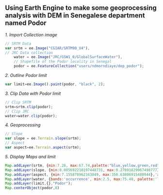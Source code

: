 
## **Using Earth Engine to make some geoprocessing analysis with DEM in Senegalese department named Podor** 
*1. Import Collection image*
```js
// SRTM Data
var srtm = ee.Image("CGIAR/SRTM90_V4"),
// JRC Data collection
    water = ee.Image("JRC/GSW1_0/GlobalSurfaceWater"),
    // Shapefile of the Podor locality in Senegal
    podor = ee.FeatureCollection("users/ndmorndiaye/dep_podor");
```
*2. Outline Podor limit*
```js
var limit=ee.Image().paint(podor, "black", 2);
```
*3. Clip Data with Podor limit*
```js
// Clip SRTM
srtm=srtm.clip(podor);
// Clip JRC 
water=water.clip(podor);
```
*4. Geoprocessing*
```js
// Slope
var slope = ee.Terrain.slope(srtm);
// Aspect 
var aspect=ee.Terrain.aspect(srtm);
```
*5. Display Maps and limit*
```js
Map.addLayer(srtm, {min:7.26, max:67.74,palette:"blue,yellow,green,red"}, 'srtm');
Map.addLayer(slope, {min:0.005692210197448731, max:0.27891829967498777},'slope');
Map.addLayer(aspect, {min:7.155878962343049, max:350.63806915480944},'aspect');
Map.addLayer(water, {bands:'occurrence', min:2.5, max:75.48, palette:'lightblue,blue'}, 'occurrence');
Map.addLayer(limit,{},"Podor");
Map.centerObject(podor,8)
```
